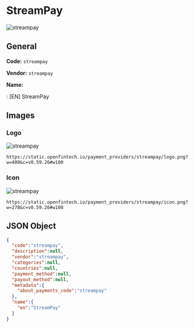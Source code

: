 
# StreamPay 
![streampay](https://static.openfintech.io/payment_providers/streampay/logo.png?w=400&c=v0.59.26#w100)  

## General 
 
**Code:** `streampay` 
 
**Vendor:** `streampay` 
 
**Name:** 
 
:	[EN] StreamPay 
 

## Images 

### Logo 
 
![streampay](https://static.openfintech.io/payment_providers/streampay/logo.png?w=400&c=v0.59.26#w100)  

```
https://static.openfintech.io/payment_providers/streampay/logo.png?w=400&c=v0.59.26#w100
```  

### Icon 
 
![streampay](https://static.openfintech.io/payment_providers/streampay/icon.png?w=278&c=v0.59.26#w100)  

```
https://static.openfintech.io/payment_providers/streampay/icon.png?w=278&c=v0.59.26#w100
```  

## JSON Object 

```json
{
  "code":"streampay",
  "description":null,
  "vendor":"streampay",
  "categories":null,
  "countries":null,
  "payment_method":null,
  "payout_method":null,
  "metadata":{
    "about_payments_code":"streampay"
  },
  "name":{
    "en":"StreamPay"
  }
}
```  
